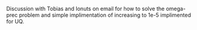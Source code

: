 Discussion with Tobias and Ionuts on email for how to solve the omega-prec problem and simple implimentation of increasing to 1e-5 implimented for UQ. 